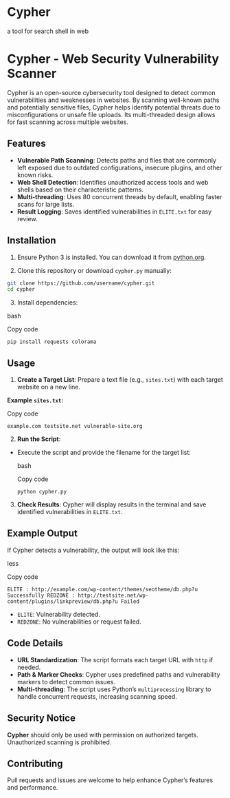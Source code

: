 # Cypher
a tool for search  shell in web 

# Cypher - Web Security Vulnerability Scanner

Cypher is an open-source cybersecurity tool designed to detect common vulnerabilities and weaknesses in websites. By scanning well-known paths and potentially sensitive files, Cypher helps identify potential threats due to misconfigurations or unsafe file uploads. Its multi-threaded design allows for fast scanning across multiple websites.

## Features

- **Vulnerable Path Scanning**: Detects paths and files that are commonly left exposed due to outdated configurations, insecure plugins, and other known risks.
- **Web Shell Detection**: Identifies unauthorized access tools and web shells based on their characteristic patterns.
- **Multi-threading**: Uses 80 concurrent threads by default, enabling faster scans for large lists.
- **Result Logging**: Saves identified vulnerabilities in `ELITE.txt` for easy review.

## Installation

1. Ensure Python 3 is installed. You can download it from [python.org](https://www.python.org/).
  
2. Clone this repository or download `cypher.py` manually:
  
  ```bash
  git clone https://github.com/username/cypher.git
  cd cypher
  ```
  

3. Install dependencies:
  
  bash
  
  Copy code
  
  `pip install requests colorama`
  

## Usage

1. **Create a Target List**: Prepare a text file (e.g., `sites.txt`) with each target website on a new line.
  
  **Example `sites.txt`:**
  
  Copy code
  
  `example.com testsite.net vulnerable-site.org`
  
2. **Run the Script**:
  
  - Execute the script and provide the filename for the target list:
    
    bash
    
    Copy code
    
    `python cypher.py`
    
3. **Check Results**: Cypher will display results in the terminal and save identified vulnerabilities in `ELITE.txt`.
  

## Example Output

If Cypher detects a vulnerability, the output will look like this:

less

Copy code

`ELITE : http://example.com/wp-content/themes/seotheme/db.php?u Successfully REDZONE : http://testsite.net/wp-content/plugins/linkpreview/db.php?u Failed`

- `ELITE`: Vulnerability detected.
- `REDZONE`: No vulnerabilities or request failed.

## Code Details

- **URL Standardization**: The script formats each target URL with `http` if needed.
- **Path & Marker Checks**: Cypher uses predefined paths and vulnerability markers to detect common issues.
- **Multi-threading**: The script uses Python’s `multiprocessing` library to handle concurrent requests, increasing scanning speed.

## Security Notice

**Cypher** should only be used with permission on authorized targets. Unauthorized scanning is prohibited.

## Contributing

Pull requests and issues are welcome to help enhance Cypher’s features and performance.
